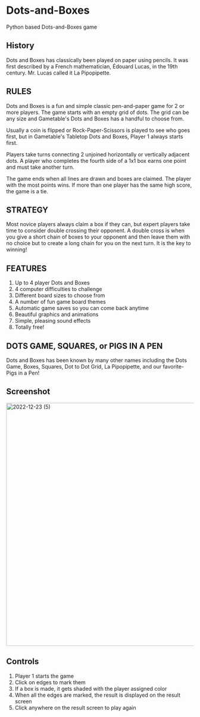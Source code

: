 # Dots-and-Boxes
Python based Dots-and-Boxes game


## History
Dots and Boxes has classically been played on paper using pencils. It was first described by a French mathematician, Édouard Lucas, in the 19th century. Mr. Lucas called it La Pipopipette.

## RULES

Dots and Boxes is a fun and simple classic pen-and-paper game for 2 or more players. The game starts with an empty grid of dots. The grid can be any size and Gametable's Dots and Boxes has a handful to choose from.

Usually a coin is flipped or Rock-Paper-Scissors is played to see who goes first, but in Gametable's Tabletop Dots and Boxes, Player 1 always starts first.

Players take turns connecting 2 unjoined horizontally or vertically adjacent dots. A player who completes the fourth side of a 1x1 box earns one point and must take another turn.

The game ends when all lines are drawn and boxes are claimed. The player with the most points wins. If more than one player has the same high score, the game is a tie.


## STRATEGY
Most novice players always claim a box if they can, but expert players take time to consider double crossing their opponent. A double cross is when you give a short chain of boxes to your opponent and then leave them with no choice but to create a long chain for you on the next turn. It is the key to winning!

## FEATURES
1. Up to 4 player Dots and Boxes
2. 4 computer difficulties to challenge
3. Different board sizes to choose from
4. A number of fun game board themes
5. Automatic game saves so you can come back anytime
6. Beautiful graphics and animations
7. Simple, pleasing sound effects
8. Totally free!

## DOTS GAME, SQUARES, or PIGS IN A PEN
Dots and Boxes has been known by many other names including the Dots Game, Boxes, Squares, Dot to Dot Grid, La Pipopipette, and our favorite- Pigs in a Pen!


## Screenshot
<img width="652" alt="2022-12-23 (5)" src="https://user-images.githubusercontent.com/113260682/209302632-0668b72c-5f37-488f-b1a2-2af6d719a809.png">

## Controls
1. Player 1 starts the game
2. Click on edges to mark them
3. If a box is made, it gets shaded with the player assigned color
4. When all the edges are marked, the result is displayed on the result screen
5. Click anywhere on the result screen to play again
